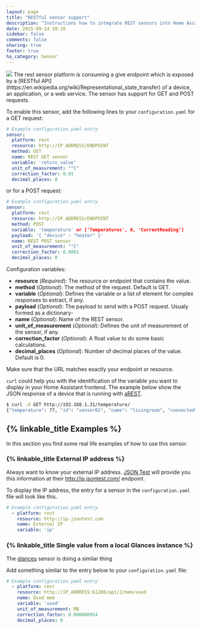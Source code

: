 ```yaml
---
layout: page
title: "RESTful sensor support"
description: "Instructions how to integrate REST sensors into Home Assistant."
date: 2015-09-14 19:10
sidebar: false
comments: false
sharing: true
footer: true
ha_category: Sensor
---
```


<img src='/images/supported_brands/rest.png' class='brand pull-right' />
The rest sensor platform is consuming a give endpoint which is exposed by a [RESTful API](https://en.wikipedia.org/wiki/Representational_state_transfer) of a device, an application, or a web service. The sensor has support for GET and POST requests.

To enable this sensor, add the following lines to your `configuration.yaml` for a GET request:

```yaml
# Example configuration.yaml entry
sensor:
  platform: rest
  resource: http://IP_ADDRESS/ENDPOINT
  method: GET
  name: REST GET sensor
  variable: 'return_value'
  unit_of_measurement: "°C"
  correction_factor: 0.01
  decimal_places: 0
```

or for a POST request:

```yaml
# Example configuration.yaml entry
sensor:
  platform: rest
  resource: http://IP_ADDRESS/ENDPOINT
  method: POST
  variable: 'temperature' or ['Temperatures', 0, 'CurrentReading']
  payload: '{ "device" : "heater" }'
  name: REST POST sensor
  unit_of_measurement: "°C"
  correction_factor: 0.0001
  decimal_places: 0
```

Configuration variables:

- **resource** (*Required*): The resource or endpoint that contains the value.
- **method** (*Optional*): The method of the request. Default is GET.
- **variable** (*Optional*): Defines the variable or a list of element for complex responses to extract, if any.
- **payload** (*Optional*): The payload to send with a POST request. Usualy formed as a dictionary-
- **name** (*Optional*): Name of the REST sensor.
- **unit_of_measurement** (*Optional*): Defines the unit of measurement of the sensor, if any.
- **correction_factor** (*Optional*): A float value to do some basic calculations.
- **decimal_places** (*Optional*): Number of decimal places of the value. Default is 0.

<p class='note warning'>
Make sure that the URL matches exactly your endpoint or resource.
</p>

`curl` could help you with the identification of the variable you want to display in your Home Assistant frontend. The example below show the JSON response of a device that is running with [aREST](http://arest.io/).

```bash
$ curl -X GET http://192.168.1.31/temperature/
{"temperature": 77, "id": "sensor02", "name": "livingroom", "connected": true}
```

## {% linkable_title Examples %}

In this section you find some real life examples of how to use this sensor.

### {% linkable_title External IP address %}

Always want to know your external IP address. [JSON Test](http://www.jsontest.com) will provide you this information at their http://ip.jsontest.com/ endpoint.

To display the IP address, the entry for a sensor in the `configuration.yaml` file will look like this.

```yaml
# Example configuration.yaml entry
  - platform: rest
    resource: http://ip.jsontest.com
    name: External IP
    variable: 'ip'
```

### {% linkable_title Single value from a local Glances instance %}

The [glances](/components/sensor.glances.html) sensor is doing a similar thing

Add something similar to the entry below to your `configuration.yaml` file:

```yaml
# Example configuration.yaml entry
  - platform: rest
    resource: http://IP_ADRRESS:61208/api/2/mem/used
    name: Used mem
    variable: 'used'
    unit_of_measurement: MB
    correction_factor: 0.000000954
    decimal_places: 0
```

